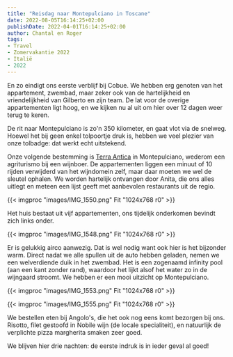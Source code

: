 ```yaml
---
title: "Reisdag naar Montepulciano in Toscane"
date: 2022-08-05T16:14:25+02:00
publishDate: 2022-04-01T16:14:25+02:00
author: Chantal en Roger
tags:
- Travel
- Zomervakantie 2022
- Italië
- 2022
---
```


En zo eindigt ons eerste verblijf bij Cobue. We hebben erg genoten van het appartement, zwembad, maar zeker ook van de hartelijkheid en vriendelijkheid van Gilberto en zijn team. De lat voor de overige appartementen ligt hoog, en we kijken nu al uit om hier over 12 dagen weer terug te keren.

De rit naar Montepulciano is zo'n 350 kilometer, en gaat vlot via de snelweg. Hoewel het bij geen enkel tolpoortje druk is, hebben we veel plezier van onze tolbadge: dat werkt echt uitstekend.

Onze volgende bestemming is [Terra Antica](https://terra-antica.com/en/la_fornace/) in Montepulciano, wederom een agriturismo bij een wijnboer. De appartementen liggen een minuut of 10 rijden verwijderd van het wijndomein zelf, maar daar moeten we wel de sleutel ophalen. We worden hartelijk ontvangen door Anita, die ons alles uitlegt en meteen een lijst geeft met aanbevolen restaurants uit de regio.

{{< imgproc "images/IMG_1550.png" Fit "1024x768 r0" >}}

Het huis bestaat uit vijf appartementen, ons tijdelijk onderkomen bevindt zich links onder.

{{< imgproc "images/IMG_1548.png" Fit "1024x768 r0" >}}

Er is gelukkig airco aanwezig. Dat is wel nodig want ook hier is het bijzonder warm. Direct nadat we alle spullen uit de auto hebben geladen, nemen we een welverdiende duik in het zwembad. Het is een zogenaamd infinity pool (aan een kant zonder rand), waardoor het lijkt alsof het water zo in de wijngaard stroomt. We hebben er een mooi uitzicht op Montepulciano.

{{< imgproc "images/IMG_1553.png" Fit "1024x768 r0" >}}

{{< imgproc "images/IMG_1555.png" Fit "1024x768 r0" >}}

We bestellen eten bij Angolo's, die het ook nog eens komt bezorgen bij ons. Risotto, filet gestoofd in Nobile wijn (de locale specialiteit), en natuurlijk de verplichte pizza margherita smaken zeer goed.

We blijven hier drie nachten: de eerste indruk is in ieder geval al goed!
